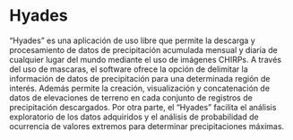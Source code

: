 # Hyades
“Hyades” es una aplicación de uso libre que permite la descarga y procesamiento de datos de precipitación acumulada mensual y diaria de cualquier lugar del mundo mediante el uso de imágenes CHIRPs. A través del uso de mascaras, el software ofrece la opción de delimitar la información de datos de precipitación para una determinada región de interés. Además permite la creación, visualización y concatenación de datos de elevaciones de terreno en cada conjunto de registros de precipitación descargados. Por otra parte, el “Hyades” 
facilita el análisis exploratorio de los datos adquiridos y el análisis de probabilidad de ocurrencia de valores extremos para determinar precipitaciones máximas.
